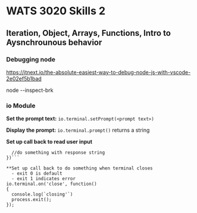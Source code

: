 # WATS 3020 Skills 2

## Iteration, Object, Arrays, Functions, Intro to Aysnchrounous behavior

### Debugging node
https://itnext.io/the-absolute-easiest-way-to-debug-node-js-with-vscode-2e02ef5b1bad

node --inspect-brk <FILE NAME>

### io Module

**Set the prompt text:** 
`io.terminal.setPrompt(<prompt text>)`

**Display the prompt:**
`io.terminal.prompt()` returns a string

**Set up call back to read user input**
```io.terminal.on('line', function(response) {
  //do something with response string
})```

**Set up call back to do something when terminal closes
  - exit 0 is default
  - exit 1 indicates error
io.terminal.on('close', function()
{
  console.log(`closing'`)
  process.exit();  
});
